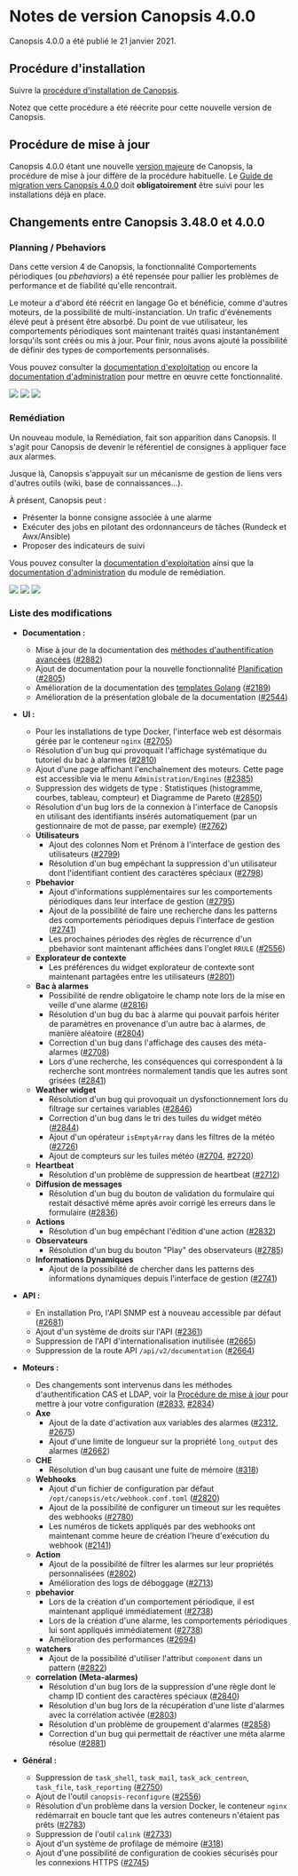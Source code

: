 # Notes de version Canopsis 4.0.0

Canopsis 4.0.0 a été publié le 21 janvier 2021.

## Procédure d'installation

Suivre la [procédure d'installation de Canopsis](../guide-administration/installation/index.md).

Notez que cette procédure a été réécrite pour cette nouvelle version de Canopsis.

## Procédure de mise à jour

Canopsis 4.0.0 étant une nouvelle [version majeure](../guide-administration/mise-a-jour/numeros-version-canopsis.md) de Canopsis, la procédure de mise à jour diffère de la procédure habituelle. Le [Guide de migration vers Canopsis 4.0.0](migration/migration-4.0.0.md) doit **obligatoirement** être suivi pour les installations déjà en place.

## Changements entre Canopsis 3.48.0 et 4.0.0

### Planning / Pbehaviors

Dans cette version 4 de Canopsis, la fonctionnalité Comportements périodiques (ou *pbehaviors*) a été repensée pour pallier les problèmes de performance et de fiabilité qu'elle rencontrait.

Le moteur a d'abord été réécrit en langage Go et bénéficie, comme d'autres moteurs, de la possibilité de multi-instanciation. Un trafic d'événements élevé peut à présent être absorbé.
Du point de vue utilisateur, les comportements périodiques sont maintenant traités quasi instantanément lorsqu'ils sont créés ou mis à jour.
Pour finir, nous avons ajouté la possibilité de définir des types de comportements personnalisés.

Vous pouvez consulter la [documentation d'exploitation](../guide-utilisation/cas-d-usage/comportements_periodiques.md) ou encore la [documentation d'administration](../guide-administration/moteurs/moteur-pbehavior.md) pour mettre en œuvre cette fonctionnalité.

![](./img/4.0.0-planning-1.png)
![](./img/4.0.0-planning-2.png)
![](./img/4.0.0-planning-3.png)

### Remédiation

Un nouveau module, la Remédiation, fait son apparition dans Canopsis. Il s'agit pour Canopsis de devenir le référentiel de consignes à appliquer face aux alarmes.

Jusque là, Canopsis s'appuyait sur un mécanisme de gestion de liens vers d'autres outils (wiki, base de connaissances…).

À présent, Canopsis peut :

* Présenter la bonne consigne associée à une alarme
* Exécuter des jobs en pilotant des ordonnanceurs de tâches (Rundeck et Awx/Ansible)
* Proposer des indicateurs de suivi

Vous pouvez consulter la [documentation d'exploitation](../guide-utilisation/remediation/index.md) ainsi que la [documentation d'administration](../guide-administration/remediation/index.md) du module de remédiation.

![](./img/4.0.0-remediation-1.png)
![](./img/4.0.0-remediation-2.png)
![](./img/4.0.0-remediation-3.png)

### Liste des modifications

*  **Documentation :**
    * Mise à jour de la documentation des [méthodes d'authentification avancées](../guide-administration/administration-avancee/methodes-authentification-avancees.md) ([#2882](https://git.canopsis.net/canopsis/canopsis/-/issues/2882))
    * Ajout de documentation pour la nouvelle fonctionnalité [Planification](../guide-administration/moteurs/moteur-pbehavior.md) ([#2805](https://git.canopsis.net/canopsis/canopsis/-/issues/2805))
    * Amélioration de la documentation des [templates Golang](../guide-administration/architecture-interne/templates-golang.md) ([#2189](https://git.canopsis.net/canopsis/canopsis/-/issues/2189))
    * Amélioration de la présentation globale de la documentation ([#2544](https://git.canopsis.net/canopsis/canopsis/-/issues/2544))
*  **UI :**
    * Pour les installations de type Docker, l'interface web est désormais gérée par le conteneur `nginx` ([#2705](https://git.canopsis.net/canopsis/canopsis/-/issues/2705))
    * Résolution d'un bug qui provoquait l'affichage systématique du tutoriel du bac à alarmes ([#2810](https://git.canopsis.net/canopsis/canopsis/-/issues/2810))
    * Ajout d'une page affichant l'enchaînement des moteurs. Cette page est accessible via le menu `Administration/Engines` ([#2385](https://git.canopsis.net/canopsis/canopsis/-/issues/2385))
    * Suppression des widgets de type : Statistiques (histogramme, courbes, tableau, compteur) et Diagramme de Pareto ([#2850](https://git.canopsis.net/canopsis/canopsis/-/issues/2850))
    * Résolution d'un bug lors de la connexion à l'interface de Canopsis en utilisant des identifiants insérés automatiquement (par un gestionnaire de mot de passe, par exemple) ([#2762](https://git.canopsis.net/canopsis/canopsis/-/issues/2762))
    * **Utilisateurs**
        * Ajout des colonnes Nom et Prénom à l'interface de gestion des utilisateurs ([#2799](https://git.canopsis.net/canopsis/canopsis/-/issues/2799))
        * Résolution d'un bug empêchant la suppression d'un utilisateur dont l'identifiant contient des caractères spéciaux ([#2798](https://git.canopsis.net/canopsis/canopsis/-/issues/2798))
    * **Pbehavior**
        * Ajout d'informations supplémentaires sur les comportements périodiques dans leur interface de gestion ([#2795](https://git.canopsis.net/canopsis/canopsis/-/issues/2795))
        * Ajout de la possibilité de faire une recherche dans les patterns des comportements périodiques depuis l'interface de gestion ([#2741](https://git.canopsis.net/canopsis/canopsis/-/issues/2741))
        * Les prochaines périodes des règles de récurrence d'un pbehavior sont maintenant affichées dans l'onglet `RRULE` ([#2556](https://git.canopsis.net/canopsis/canopsis/-/issues/2556))
    * **Explorateur de contexte**
        * Les préférences du widget explorateur de contexte sont maintenant partagées entre les utilisateurs ([#2801](https://git.canopsis.net/canopsis/canopsis/-/issues/2801))
    * **Bac à alarmes**
        * Possibilité de rendre obligatoire le champ note lors de la mise en veille d'une alarme ([#2816](https://git.canopsis.net/canopsis/canopsis/-/issues/2816))
        * Résolution d'un bug du bac à alarme qui pouvait parfois hériter de paramètres en provenance d'un autre bac à alarmes, de manière aléatoire ([#2804](https://git.canopsis.net/canopsis/canopsis/-/issues/2804))
        * Correction d'un bug dans l'affichage des causes des méta-alarmes ([#2708](https://git.canopsis.net/canopsis/canopsis/-/issues/2708))
        * Lors d'une recherche, les conséquences qui correspondent à la recherche sont montrées normalement tandis que les autres sont grisées ([#2841](https://git.canopsis.net/canopsis/canopsis/-/issues/2841))
    * **Weather widget**
        * Résolution d'un bug qui provoquait un dysfonctionnement lors du filtrage sur certaines variables ([#2846](https://git.canopsis.net/canopsis/canopsis/-/issues/2846))
        * Correction d'un bug dans le tri des tuiles du widget météo ([#2844](https://git.canopsis.net/canopsis/canopsis/-/issues/2844))
        * Ajout d'un opérateur `isEmptyArray` dans les filtres de la météo ([#2726](https://git.canopsis.net/canopsis/canopsis/-/issues/2726))
        * Ajout de compteurs sur les tuiles météo ([#2704](https://git.canopsis.net/canopsis/canopsis/-/issues/2704), [#2720](https://git.canopsis.net/canopsis/canopsis/-/issues/2720))
    * **Heartbeat**
        * Résolution d'un problème de suppression de heartbeat ([#2712](https://git.canopsis.net/canopsis/canopsis/-/issues/2712))
    * **Diffusion de messages**
        * Résolution d'un bug du bouton de validation du formulaire qui restait désactivé même après avoir corrigé les erreurs dans le formulaire ([#2836](https://git.canopsis.net/canopsis/canopsis/-/issues/2836))
    * **Actions**
        * Résolution d'un bug empêchant l'édition d'une action ([#2832](https://git.canopsis.net/canopsis/canopsis/-/issues/2832))
    * **Observateurs**
        * Résolution d'un bug du bouton "Play" des observateurs ([#2785](https://git.canopsis.net/canopsis/canopsis/-/issues/2785))
    * **Informations Dynamiques**
        * Ajout de la possibilité de chercher dans les patterns des informations dynamiques depuis l'interface de gestion ([#2741](https://git.canopsis.net/canopsis/canopsis/-/issues/2741))

*  **API :**
    * En installation Pro, l'API SNMP est à nouveau accessible par défaut ([#2681](https://git.canopsis.net/canopsis/canopsis/-/issues/2681))
    * Ajout d'un système de droits sur l'API ([#2361](https://git.canopsis.net/canopsis/canopsis/-/issues/2361))
    * Suppression de l'API d'internationalisation inutilisée ([#2665](https://git.canopsis.net/canopsis/canopsis/-/issues/2665))
    * Suppression de la route API `/api/v2/documentation` ([#2664](https://git.canopsis.net/canopsis/canopsis/-/issues/2664))
*  **Moteurs :**
    * Des changements sont intervenus dans les méthodes d'authentification CAS et LDAP, voir la [Procédure de mise à jour](#procedure-de-mise-a-jour) pour mettre à jour votre configuration ([#2833](https://git.canopsis.net/canopsis/canopsis/-/issues/2833), [#2834](https://git.canopsis.net/canopsis/canopsis/-/issues/2834))
    * **Axe**
        * Ajout de la date d'activation aux variables des alarmes ([#2312](https://git.canopsis.net/canopsis/canopsis/-/issues/2312), [#2675](https://git.canopsis.net/canopsis/canopsis/-/issues/2675))
        * Ajout d'une limite de longueur sur la propriété `long_output` des alarmes ([#2662](https://git.canopsis.net/canopsis/canopsis/-/issues/2662))
    * **CHE**
        * Résolution d'un bug causant une fuite de mémoire ([#318](https://git.canopsis.net/canopsis/go-engines/-/issues/318))
    * **Webhooks**
        * Ajout d'un fichier de configuration par défaut `/opt/canopsis/etc/webhook.conf.toml` ([#2820](https://git.canopsis.net/canopsis/canopsis/-/issues/2820))
        * Ajout de la possibilité de configurer un timeout sur les requêtes des webhooks ([#2780](https://git.canopsis.net/canopsis/canopsis/-/issues/2780))
        * Les numéros de tickets appliqués par des webhooks ont maintenant comme heure de création l'heure d'exécution du webhook ([#2141](https://git.canopsis.net/canopsis/canopsis/-/issues/2141))
    * **Action**
        * Ajout de la possibilité de filtrer les alarmes sur leur propriétés personnalisées ([#2802](https://git.canopsis.net/canopsis/canopsis/-/issues/2802))
        * Amélioration des logs de déboggage ([#2713](https://git.canopsis.net/canopsis/canopsis/-/issues/2713))
    * **pbehavior**
        * Lors de la création d'un comportement périodique, il est maintenant appliqué immédiatement ([#2738](https://git.canopsis.net/canopsis/canopsis/-/issues/2738))
        * Lors de la création d'une alarme, les comportements périodiques lui sont appliqués immédiatement ([#2738](https://git.canopsis.net/canopsis/canopsis/-/issues/2738))
        * Amélioration des performances ([#2694](https://git.canopsis.net/canopsis/canopsis/-/issues/2694))
    * **watchers**
        * Ajout de la possibilité d'utiliser l'attribut `component` dans un pattern ([#2822](https://git.canopsis.net/canopsis/canopsis/-/issues/2822))
    * **correlation (Meta-alarmes)**
        * Résolution d'un bug lors de la suppression d'une règle dont le champ ID contient des caractères spéciaux ([#2840](https://git.canopsis.net/canopsis/canopsis/-/issues/2840))
        * Résolution d'un bug lors de la récupération d'une liste d'alarmes avec la corrélation activée ([#2803](https://git.canopsis.net/canopsis/canopsis/-/issues/2803))
        * Résolution d'un problème de groupement d'alarmes ([#2858](https://git.canopsis.net/canopsis/canopsis/-/issues/2858))
        * Correction d'un bug qui permettait de réactiver une méta alarme résolue ([#2881](https://git.canopsis.net/canopsis/canopsis/-/issues/2881))
*  **Général :**
    * Suppression de `task_shell`, `task_mail`, `task_ack_centreon`, `task_file`, `task_reporting` ([#2750](https://git.canopsis.net/canopsis/canopsis/-/issues/2750))
    * Ajout de l'outil `canopsis-reconfigure` ([#2556](https://git.canopsis.net/canopsis/canopsis/-/issues/2556))
    * Résolution d'un problème dans la version Docker, le conteneur `nginx` redémarrait en boucle tant que les autres conteneurs n'étaient pas prêts ([#2783](https://git.canopsis.net/canopsis/canopsis/-/issues/2783))
    * Suppression de l'outil `calink` ([#2733](https://git.canopsis.net/canopsis/canopsis/-/issues/2733))
    * Ajout d'un système de profilage de mémoire ([#318](https://git.canopsis.net/canopsis/go-engines/-/issues/318))
    * Ajout d'une possibilité de configuration de cookies sécurisés pour les connexions HTTPS ([#2745](https://git.canopsis.net/canopsis/canopsis/-/issues/2745))
